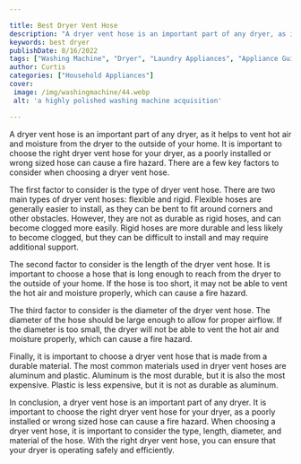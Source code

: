 ```yaml
---

title: Best Dryer Vent Hose
description: "A dryer vent hose is an important part of any dryer, as it helps to vent hot air and moisture from the dryer to the outside of you...swipe up to find out"
keywords: best dryer
publishDate: 8/16/2022
tags: ["Washing Machine", "Dryer", "Laundry Appliances", "Appliance Guide"]
author: Curtis
categories: ["Household Appliances"]
cover: 
 image: /img/washingmachine/44.webp
 alt: 'a highly polished washing machine acquisition'

---
```


A dryer vent hose is an important part of any dryer, as it helps to vent hot air and moisture from the dryer to the outside of your home. It is important to choose the right dryer vent hose for your dryer, as a poorly installed or wrong sized hose can cause a fire hazard. There are a few key factors to consider when choosing a dryer vent hose.

The first factor to consider is the type of dryer vent hose. There are two main types of dryer vent hoses: flexible and rigid. Flexible hoses are generally easier to install, as they can be bent to fit around corners and other obstacles. However, they are not as durable as rigid hoses, and can become clogged more easily. Rigid hoses are more durable and less likely to become clogged, but they can be difficult to install and may require additional support.

The second factor to consider is the length of the dryer vent hose. It is important to choose a hose that is long enough to reach from the dryer to the outside of your home. If the hose is too short, it may not be able to vent the hot air and moisture properly, which can cause a fire hazard.

The third factor to consider is the diameter of the dryer vent hose. The diameter of the hose should be large enough to allow for proper airflow. If the diameter is too small, the dryer will not be able to vent the hot air and moisture properly, which can cause a fire hazard.

Finally, it is important to choose a dryer vent hose that is made from a durable material. The most common materials used in dryer vent hoses are aluminum and plastic. Aluminum is the most durable, but it is also the most expensive. Plastic is less expensive, but it is not as durable as aluminum.

In conclusion, a dryer vent hose is an important part of any dryer. It is important to choose the right dryer vent hose for your dryer, as a poorly installed or wrong sized hose can cause a fire hazard. When choosing a dryer vent hose, it is important to consider the type, length, diameter, and material of the hose. With the right dryer vent hose, you can ensure that your dryer is operating safely and efficiently.
